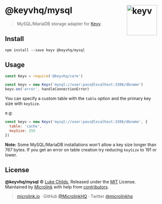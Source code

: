 # @keyvhq/mysql [<img width="100" align="right" src="https://keyv.js.org/media/logo-sunset.svg" alt="keyv">](https://github.com/microlinkhq/keyv)

> MySQL/MariaDB storage adapter for [Keyv](https://github.com/microlinkhq/keyv).

## Install

```shell
npm install --save keyv @keyvhq/mysql
```

## Usage

```js
const Keyv = require('@keyvhq/core')

const keyv = new Keyv('mysql://user:pass@localhost:3306/dbname')
keyv.on('error', handleConnectionError)
```

You can specify a custom table with the `table` option and the primary key size with `keySize`.

e.g:

```js
const keyv = new Keyv('mysql://user:pass@localhost:3306/dbname', {
  table: 'cache',
  keySize: 255
})
```

**Note:** Some MySQL/MariaDB installations won't allow a key size longer than 767 bytes. If you get an error on table creation try reducing `keySize` to 191 or lower.

## License

**@keyvhq/mysql** © [Luke Childs](https://lukechilds.co), Released under the [MIT](https://github.com/microlinkhq/keyv/blob/master/LICENSE.md) License.<br/>
Maintained by [Microlink](https://microlink.io) with help from [contributors](https://github.com/microlinkhq/keyv/contributors).

> [microlink.io](https://microlink.io) · GitHub [@MicrolinkHQ](https://github.com/microlinkhq) · Twitter [@microlinkhq](https://twitter.com/microlinkhq)
